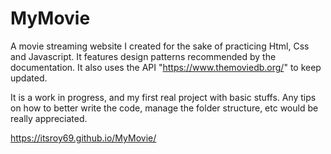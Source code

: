 # MyMovie

A movie streaming website I created for the sake of practicing Html, Css and Javascript. It features design patterns recommended by the documentation. It also uses the API "https://www.themoviedb.org/" to keep updated.


It is a work in progress, and my first real project with basic stuffs. Any tips on how to better write the code, manage the folder structure, etc would be really appreciated.

https://itsroy69.github.io/MyMovie/
